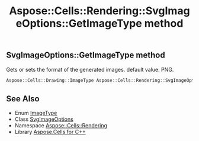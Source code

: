﻿---
title: Aspose::Cells::Rendering::SvgImageOptions::GetImageType method
linktitle: GetImageType
second_title: Aspose.Cells for C++ API Reference
description: 'Aspose::Cells::Rendering::SvgImageOptions::GetImageType method. Gets or sets the format of the generated images. default value: PNG in C++.'
type: docs
weight: 600
url: /cpp/aspose.cells.rendering/svgimageoptions/getimagetype/
---
## SvgImageOptions::GetImageType method


Gets or sets the format of the generated images. default value: PNG.

```cpp
Aspose::Cells::Drawing::ImageType Aspose::Cells::Rendering::SvgImageOptions::GetImageType()
```

## See Also

* Enum [ImageType](../../../aspose.cells.drawing/imagetype/)
* Class [SvgImageOptions](../)
* Namespace [Aspose::Cells::Rendering](../../)
* Library [Aspose.Cells for C++](../../../)
